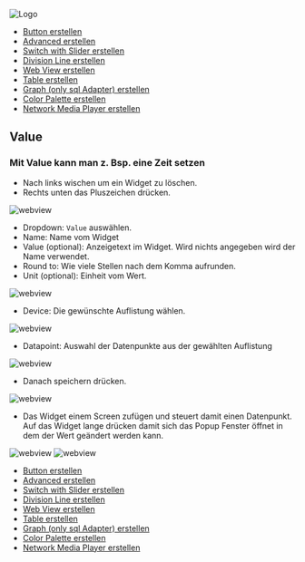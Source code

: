 ![Logo](../../admin/hiob.png)

-   [Button erstellen](button.md)
-   [Advanced erstellen](advanced.md)
-   [Switch with Slider erstellen](switch_w_slider.md)
-   [Division Line erstellen](division.md)
-   [Web View erstellen](webview.md)
-   [Table erstellen](table.md)
-   [Graph (only sql Adapter) erstellen](graph.md)
-   [Color Palette erstellen](color.md)
-   [Network Media Player erstellen](media_player.md)

## Value

### Mit Value kann man z. Bsp. eine Zeit setzen

- Nach links wischen um ein Widget zu löschen.
- Rechts unten das Pluszeichen drücken.

![webview](img/app_create_button_done.png)


- Dropdown: `Value` auswählen.
- Name: Name vom Widget
- Value (optional): Anzeigetext im Widget. Wird nichts angegeben wird der Name verwendet.
- Round to: Wie viele Stellen nach dem Komma aufrunden.
- Unit (optional): Einheit vom Wert.

![webview](img/app_create_value.png)

- Device: Die gewünschte Auflistung wählen.

![webview](img/app_create_button_device.png)

- Datapoint: Auswahl der Datenpunkte aus der gewählten Auflistung

![webview](img/app_create_button_dp.png)

- Danach speichern drücken.

![webview](img/app_create_value_done.png)

- Das Widget einem Screen zufügen und steuert damit einen Datenpunkt. Auf das Widget lange drücken damit sich das Popup Fenster öffnet in dem der Wert geändert werden kann.

![webview](img/app_create_value_done.png)
![webview](img/app_create_value_done.png)


-   [Button erstellen](button.md)
-   [Advanced erstellen](advanced.md)
-   [Switch with Slider erstellen](switch_w_slider.md)
-   [Division Line erstellen](division.md)
-   [Web View erstellen](webview.md)
-   [Table erstellen](table.md)
-   [Graph (only sql Adapter) erstellen](graph.md)
-   [Color Palette erstellen](color.md)
-   [Network Media Player erstellen](media_player.md)